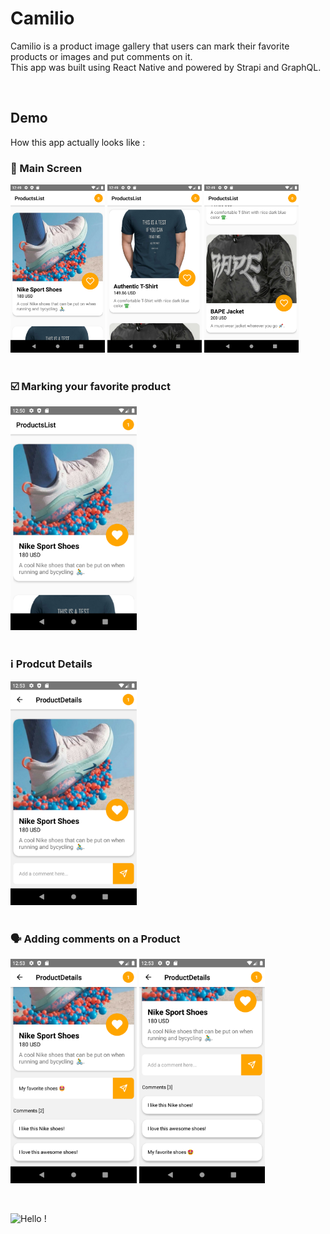 # Camilio

Camilio is a product image gallery that users can mark their favorite products or images and put comments on it.<br>
This app was built using React Native and powered by Strapi and GraphQL.

<br />

## Demo

How this app actually looks like :<br>

### 📱 Main Screen
<img src="https://raw.githubusercontent.com/kevinadhiguna/camilio/master/demo/1.app-overview.png" width="30%"></img> 
<img src="https://raw.githubusercontent.com/kevinadhiguna/camilio/master/demo/2.app-overview.png" width="30%"></img>
<img src="https://raw.githubusercontent.com/kevinadhiguna/camilio/master/demo/3.app-overview.png" width="30%"></img><br><br>

### ☑️ Marking your favorite product
<img src="https://raw.githubusercontent.com/kevinadhiguna/camilio/master/demo/4.mark-favorite-product.png" width="40%"></img> <br><br>

### ℹ️ Prodcut Details
<img src="https://raw.githubusercontent.com/kevinadhiguna/camilio/master/demo/5.product-details.png" width="40%"></img> <br><br>

### 🗣️ Adding comments on a Product
<img src="https://raw.githubusercontent.com/kevinadhiguna/camilio/master/demo/6.adding-comment.png" width="40%"></img>
<img src="https://raw.githubusercontent.com/kevinadhiguna/camilio/master/demo/7.added-comment.png" width="40%"></img> <br>

<br />

![Hello !](https://api.visitorbadge.io/api/VisitorHit?user=kevinadhiguna&repo=camilio&label=thanks%20for%20dropping%20in%20!&labelColor=%23000000&countColor=%23FFFFFF)
